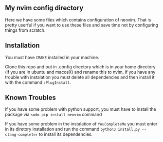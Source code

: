 ## My nvim config directory
Here we have some files which contains configuration of neovim.
That is pretty userful if you want to use these files and save time not by configuring things from scratch.

## Installation
You must have `CMAKE` installed in your machine.

Clone this repo and put in .config directory which is in your home directory (if you are in ubuntu and macosX) and rename this to nvim, if you have any trouble with instalation you must delete all dependencies and then install it with the command `:PlugInstall`.


## Known Troubles
If you have some problem with python support, you must have to install the package via `sudo pip install neovim` command

If you have some problem in the instalation of `YouCompleteMe` you must enter in its diretory installation and run the command `python3 install.py --clang-completer` to install its dependencies.
